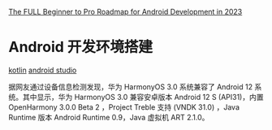 [The FULL Beginner to Pro Roadmap for Android Development in 2023](https://www.youtube.com/watch?v=AhUL5tHF3uc)

# Android 开发环境搭建

[kotlin](https://kotlinlang.org/docs/command-line.html#snap-package)
[android studio](https://developer.android.com/studio)

据网友通过设备信息检测发现，华为 HarmonyOS 3.0 系统兼容了 Android 12 系统。其中显示，华为 HarmonyOS 3.0 兼容安卓版本 Android 12 S (API31)，内置 OpenHarmony 3.0.0 Beta 2 ，Project Treble 支持 (VNDK 31.0) ，Java Runtime 版本 Android Runtime 0.9，Java 虚拟机 ART 2.1.0。
